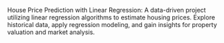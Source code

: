 House Price Prediction with Linear Regression: A data-driven project utilizing linear regression algorithms to estimate housing prices. Explore historical data, apply regression modeling, and gain insights for property valuation and market analysis.
